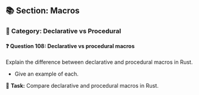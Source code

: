 ## 📚 Section: Macros  
### 🔹 Category: Declarative vs Procedural  
#### ❓ Question 108: Declarative vs procedural macros

Explain the difference between declarative and procedural macros in Rust.

- Give an example of each.

🔧 **Task:** Compare declarative and procedural macros in Rust.
